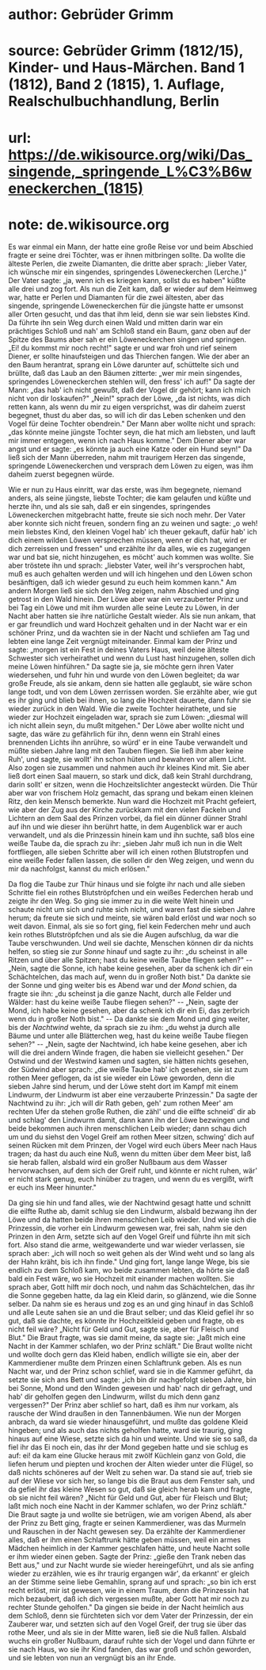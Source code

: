 # author: Gebrüder Grimm
# source: Gebrüder Grimm (1812/15), Kinder- und Haus-Märchen. Band 1 (1812), Band 2 (1815), 1. Auflage, Realschulbuchhandlung, Berlin
# url: https://de.wikisource.org/wiki/Das_singende,_springende_L%C3%B6weneckerchen_(1815)
# note: de.wikisource.org

Es war einmal ein Mann, der hatte eine große Reise vor und beim Abschied fragte er seine drei Töchter, was er ihnen mitbringen sollte. Da wollte die älteste Perlen, die zweite Diamanten, die dritte aber sprach: „lieber Vater, ich wünsche mir ein singendes, springendes Löweneckerchen (Lerche.)" Der Vater sagte: „ja, wenn ich es kriegen kann, sollst du es haben" küßte alle drei und zog fort. Als nun die Zeit kam, daß er wieder auf dem Heimweg war, hatte er Perlen und Diamanten für die zwei ältesten, aber das singende, springende Löweneckerchen für die jüngste hatte er umsonst aller Orten gesucht, und das that ihm leid, denn sie war sein liebstes Kind. Da führte ihn sein Weg durch einen Wald und mitten darin war ein prächtiges Schloß und nah' am Schloß stand ein Baum, ganz oben auf der Spitze des Baums aber sah er ein Löweneckerchen singen und springen. „Ei! du kommst mir noch recht!" sagte er und war froh und rief seinem Diener, er sollte hinaufsteigen und das Thierchen fangen. Wie der aber an den Baum  herantrat, sprang ein Löwe darunter auf, schüttelte sich und brüllte, daß das Laub an den Bäumen zitterte: „wer mir mein singendes, springendes Löweneckerchen stehlen will, den fress' ich auf!" Da sagte der Mann: „das hab' ich nicht gewußt, daß der Vogel dir gehört; kann ich mich nicht von dir loskaufen?" „Nein!" sprach der Löwe, „da ist nichts, was dich retten kann, als wenn du mir zu eigen versprichst, was dir daheim zuerst begegnet, thust du aber das, so will ich dir das Leben schenken und den Vogel für deine Tochter obendrein." Der Mann aber wollte nicht und sprach: „das könnte meine jüngste Tochter seyn, die hat mich am liebsten, und lauft mir immer entgegen, wenn ich nach Haus komme." Dem Diener aber war angst und er sagte: „es könnte ja auch eine Katze oder ein Hund seyn!" Da ließ sich der Mann überreden, nahm mit traurigem Herzen das singende, springende Löweneckerchen und versprach dem Löwen zu eigen, was ihm daheim zuerst begegnen würde. 

Wie er nun zu Haus einritt, war das erste, was ihm begegnete, niemand anders, als seine jüngste, liebste Tochter; die kam gelaufen und küßte und herzte ihn, und als sie sah, daß er ein singendes, springendes Löweneckerchen mitgebracht hatte, freute sie sich noch mehr. Der Vater aber konnte sich nicht freuen, sondern fing an zu weinen und sagte: „o weh! mein liebstes Kind, den  kleinen Vogel hab' ich theuer gekauft, dafür hab' ich dich einem wilden Löwen versprechen müssen, wenn er dich hat, wird er dich zerreissen und fressen" und erzählte ihr da alles, wie es zugegangen war und bat sie, nicht hinzugehen, es möcht' auch kommen was wollte. Sie aber tröstete ihn und sprach: „liebster Vater, weil ihr's versprochen habt, muß es auch gehalten werden und will ich hingehen und den Löwen schon besänftigen, daß ich wieder gesund zu euch heim kommen kann." Am andern Morgen ließ sie sich den Weg zeigen, nahm Abschied und ging getrost in den Wald hinein. Der Löwe aber war ein verzauberter Prinz und bei Tag ein Löwe und mit ihm wurden alle seine Leute zu Löwen, in der Nacht aber hatten sie ihre natürliche Gestalt wieder. Als sie nun ankam, that er gar freundlich und ward Hochzeit gehalten und in der Nacht war er ein schöner Prinz, und da wachten sie in der Nacht und schliefen am Tag und lebten eine lange Zeit vergnügt miteinander. Einmal kam der Prinz und sagte: „morgen ist ein Fest in deines Vaters Haus, weil deine älteste Schwester sich verheirathet und wenn du Lust hast hinzugehen, sollen dich meine Löwen hinführen." Da sagte sie ja, sie möchte gern ihren Vater wiedersehen, und fuhr hin und wurde von den Löwen begleitet; da war große Freude, als sie ankam, denn sie hatten alle geglaubt, sie wäre schon lange todt, und  von dem Löwen zerrissen worden. Sie erzählte aber, wie gut es ihr ging und blieb bei ihnen, so lang die Hochzeit dauerte, dann fuhr sie wieder zurück in den Wald. Wie die zweite Tochter heirathete, und sie wieder zur Hochzeit eingeladen war, sprach sie zum Löwen: „diesmal will ich nicht allein seyn, du mußt mitgehen." Der Löwe aber wollte nicht und sagte, das wäre zu gefährlich für ihn, denn wenn ein Strahl eines brennenden Lichts ihn anrühre, so würd' er in eine Taube verwandelt und müßte sieben Jahre lang mit den Tauben fliegen. Sie ließ ihm aber keine Ruh', und sagte, sie wollt' ihn schon hüten und bewahren vor allem Licht. Also zogen sie zusammen und nahmen auch ihr kleines Kind mit. Sie aber ließ dort einen Saal mauern, so stark und dick, daß kein Strahl durchdrang, darin sollt' er sitzen, wenn die Hochzeitslichter angesteckt würden. Die Thür aber war von frischem Holz gemacht, das sprang und bekam einen kleinen Ritz, den kein Mensch bemerkte. Nun ward die Hochzeit mit Pracht gefeiert, wie aber der Zug aus der Kirche zurückkam mit den vielen Fackeln und Lichtern an dem Saal des Prinzen vorbei, da fiel ein dünner dünner Strahl auf ihn und wie dieser ihn berührt hatte, in dem Augenblick war er auch verwandelt, und als die Prinzessin hinein kam und ihn suchte, saß blos eine weiße Taube da, die sprach zu ihr: „sieben Jahr muß ich nun in die  Welt fortfliegen, alle sieben Schritte aber will ich einen rothen Blutstropfen und eine weiße Feder fallen lassen, die sollen dir den Weg zeigen, und wenn du mir da nachfolgst, kannst du mich erlösen." 

Da flog die Taube zur Thür hinaus und sie folgte ihr nach und alle sieben Schritte fiel ein rothes Blutströpfchen und ein weißes Federchen herab und zeigte ihr den Weg. So ging sie immer zu in die weite Welt hinein und schaute nicht um sich und ruhte sich nicht, und waren fast die sieben Jahre herum; da freute sie sich und meinte, sie wären bald erlöst und war noch so weit davon. Einmal, als sie so fort ging, fiel kein Federchen mehr und auch kein rothes Blutströpfchen und als sie die Augen aufschlug, da war die Taube verschwunden. Und weil sie dachte, Menschen können dir da nichts helfen, so stieg sie zur *Sonne* hinauf und sagte zu ihr: „du scheinst in alle Ritzen und über alle Spitzen; hast du keine weiße Taube fliegen sehen?" -- „Nein, sagte die Sonne, ich habe keine gesehen, aber da schenk ich dir ein Schächtelchen, das mach auf, wenn du in großer Noth bist." Da dankte sie der Sonne und ging weiter bis es Abend war und der *Mond* schien, da fragte sie ihn: „du scheinst ja die ganze Nacht, durch alle Felder und Wälder: hast du keine weiße Taube fliegen sehen?" -- „Nein, sagte der Mond, ich habe keine gesehen, aber da  schenk ich dir ein Ei, das zerbrich wenn du in großer Noth bist." -- Da dankte sie dem Mond und ging weiter, bis der *Nachtwind* wehte, da sprach sie zu ihm: „du wehst ja durch alle Bäume und unter alle Blätterchen weg, hast du keine weiße Taube fliegen sehen?" -- „Nein, sagte der Nachtwind, ich habe keine gesehen, aber ich will die drei andern Winde fragen, die haben sie vielleicht gesehen." Der Ostwind und der Westwind kamen und sagten, sie hätten nichts gesehen, der Südwind aber sprach: „die weiße Taube hab' ich gesehen, sie ist zum rothen Meer geflogen, da ist sie wieder ein Löwe geworden, denn die sieben Jahre sind herum, und der Löwe steht dort im Kampf mit einem Lindwurm, der Lindwurm ist aber eine verzauberte Prinzessin." Da sagte der Nachtwind zu ihr: „ich will dir Rath geben, geh' zum rothen Meer' am rechten Ufer da stehen große Ruthen, die zähl' und die eilfte schneid' dir ab und schlag' den Lindwurm damit, dann kann ihn der Löwe bezwingen und beide bekommen auch ihren menschlichen Leib wieder; dann schau dich um und du siehst den Vogel Greif am rothen Meer sitzen, schwing' dich auf seinen Rücken mit dem Prinzen, der Vogel wird euch übers Meer nach Haus tragen; da hast du auch eine Nuß, wenn du mitten über dem Meer bist, laß sie herab fallen, alsbald wird ein großer Nußbaum aus dem Wasser hervorwachsen, auf dem sich der Greif ruht, und  könnte er nicht ruhen, wär' er nicht stark genug, euch hinüber zu tragen, und wenn du es vergißt, wirft er euch ins Meer hinunter." 

Da ging sie hin und fand alles, wie der Nachtwind gesagt hatte und schnitt die eilfte Ruthe ab, damit schlug sie den Lindwurm, alsbald bezwang ihn der Löwe und da hatten beide ihren menschlichen Leib wieder. Und wie sich die Prinzessin, die vorher ein Lindwurm gewesen war, frei sah, nahm sie den Prinzen in den Arm, setzte sich auf den Vogel Greif und führte ihn mit sich fort. Also stand die arme, weitgewanderte und war wieder verlassen, sie sprach aber: „ich will noch so weit gehen als der Wind weht und so lang als der Hahn kräht, bis ich ihn finde." Und ging fort, lange lange Wege, bis sie endlich zu dem Schloß kam, wo beide zusammen lebten, da hörte sie daß bald ein Fest wäre, wo sie Hochzeit mit einander machen wollten. Sie sprach aber, Gott hilft mir doch noch, und nahm das Schächtelchen, das ihr die Sonne gegeben hatte, da lag ein Kleid darin, so glänzend, wie die Sonne selber. Da nahm sie es heraus und zog es an und ging hinauf in das Schloß und alle Leute sahen sie an und die Braut selber; und das Kleid gefiel ihr so gut, daß sie dachte, es könnte ihr Hochzeitkleid geben und fragte, ob es nicht feil wäre? „Nicht für Geld und Gut, sagte sie, aber für Fleisch und  Blut." Die Braut fragte, was sie damit meine, da sagte sie: „laßt mich eine Nacht in der Kammer schlafen, wo der Prinz schläft." Die Braut wollte nicht und wollte doch gern das Kleid haben, endlich willigte sie ein, aber der Kammerdiener mußte dem Prinzen einen Schlaftrunk geben. Als es nun Nacht war, und der Prinz schon schlief, ward sie in die Kammer geführt, da setzte sie sich ans Bett und sagte: „ich bin dir nachgefolgt sieben Jahre, bin bei Sonne, Mond und den Winden gewesen und hab' nach dir gefragt, und hab' dir geholfen gegen den Lindwurm, willst du mich denn ganz vergessen?" Der Prinz aber schlief so hart, daß es ihm nur vorkam, als rausche der Wind draußen in den Tannenbäumen. Wie nun der Morgen anbrach, da ward sie wieder hinausgeführt, und mußte das goldene Kleid hingeben; und als auch das nichts geholfen hatte, ward sie traurig, ging hinaus auf eine Wiese, setzte sich da hin und weinte. Und wie sie so saß, da fiel ihr das Ei noch ein, das ihr der Mond gegeben hatte und sie schlug es auf: ei! da kam eine Glucke heraus mit zwölf Küchlein ganz von Gold, die liefen herum und piepten und krochen der Alten wieder unter die Flügel, so daß nichts schöneres auf der Welt zu sehen war. Da stand sie auf, trieb sie auf der Wiese vor sich her, so lange bis die Braut aus dem Fenster sah, und da gefiel ihr das kleine Wesen so gut, daß sie gleich herab kam  und fragte, ob sie nicht feil wären? „Nicht für Geld und Gut, aber für Fleisch und Blut; laßt mich noch eine Nacht in der Kammer schlafen, wo der Prinz schläft." Die Braut sagte ja und wollte sie betrügen, wie am vorigen Abend, als aber der Prinz zu Bett ging, fragte er seinen Kammerdiener, was das Murmeln und Rauschen in der Nacht gewesen sey. Da erzählte der Kammerdiener alles, daß er ihm einen Schlaftrunk hätte geben müssen, weil ein armes Mädchen heimlich in der Kammer geschlafen hätte, und heute Nacht solle er ihm wieder einen geben. Sagte der Prinz: „gieße den Trank neben das Bett aus," und zur Nacht wurde sie wieder hereingeführt, und als sie anfing wieder zu erzählen, wie es ihr traurig ergangen wär', da erkannt' er gleich an der Stimme seine liebe Gemahlin, sprang auf und sprach: „so bin ich erst recht erlöst, mir ist gewesen, wie in einem Traum, denn die Prinzessin hat mich bezaubert, daß ich dich vergessen mußte, aber Gott hat mir noch zu rechter Stunde geholfen." Da gingen sie beide in der Nacht heimlich aus dem Schloß, denn sie fürchteten sich vor dem Vater der Prinzessin, der ein Zauberer war, und setzten sich auf den Vogel Greif, der trug sie über das rothe Meer, und als sie in der Mitte waren, ließ sie die Nuß fallen. Alsbald wuchs ein großer Nußbaum, darauf ruhte sich der Vogel und dann führte er sie nach  Haus, wo sie ihr Kind fanden, das war groß und schön geworden, und sie lebten von nun an vergnügt bis an ihr Ende. 

